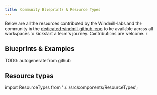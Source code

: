 ```yaml
---
title: Community Blueprints & Resource Types
---
```


Below are all the resources contributed by the Windmill-labs and the community
in the
[dedicated windmill github repo](https://github.com/windmill-labs/windmill) to
be available across all workspaces to kickstart a team's journey. Contributions
are welcome. r

## Blueprints & Examples

TODO: autogenerate from github

## Resource types

import ResourceTypes from '../../src/components/ResourceTypes';

<ResourceTypes />
